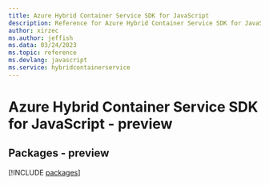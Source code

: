 ```yaml
---
title: Azure Hybrid Container Service SDK for JavaScript
description: Reference for Azure Hybrid Container Service SDK for JavaScript
author: xirzec
ms.author: jeffish
ms.data: 03/24/2023
ms.topic: reference
ms.devlang: javascript
ms.service: hybridcontainerservice
---
```

# Azure Hybrid Container Service SDK for JavaScript - preview
## Packages - preview
[!INCLUDE [packages](hybrid-container-service-index.md)]